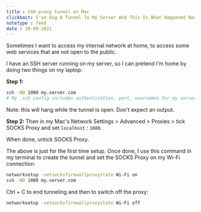 ```yaml
---
title : SSH proxy tunnel on Mac
clickbait: I've Dug A Tunnel To My Server And This Is What Happened Next
notetype : feed
date : 20-09-2021
---
```


Sometimes I want to access my internal network at home, to access some web services that are not open to the public.

I have an SSH server running on my server, so I can pretend I'm home by doing two things on my laptop:
      
**Step 1:**
```bash
ssh -ND 1080 my.server.com
# My .ssh config includes authentication, port, usernames for my server
```

Note: this will hang while the tunnel is open. Don't expect an output.

**Step 2:**
Then in my Mac's Network Settings > Advanced > Proxies > tick SOCKS Proxy and set `localhost` : `1080`.

When done, untick SOCKS Proxy.

The above is just for the first time setup. Once done, I use this command in my terminal to create the tunnel and set the SOCKS Proxy on my Wi-Fi connection: 

```bash
networksetup -setsocksfirewallproxystate Wi-Fi on 
ssh -ND 1080 my.server.com
```

Ctrl + C to end tunneling and then to switch off the proxy: 

```bash
networksetup -setsocksfirewallproxystate Wi-Fi off
```